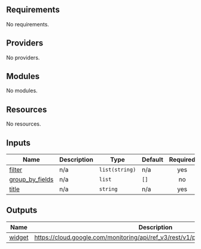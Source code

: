 <!-- BEGIN_TF_DOCS -->
## Requirements

No requirements.

## Providers

No providers.

## Modules

No modules.

## Resources

No resources.

## Inputs

| Name | Description | Type | Default | Required |
|------|-------------|------|---------|:--------:|
| <a name="input_filter"></a> [filter](#input\_filter) | n/a | `list(string)` | n/a | yes |
| <a name="input_group_by_fields"></a> [group\_by\_fields](#input\_group\_by\_fields) | n/a | `list` | `[]` | no |
| <a name="input_title"></a> [title](#input\_title) | n/a | `string` | n/a | yes |

## Outputs

| Name | Description |
|------|-------------|
| <a name="output_widget"></a> [widget](#output\_widget) | https://cloud.google.com/monitoring/api/ref_v3/rest/v1/projects.dashboards#XyChart |
<!-- END_TF_DOCS -->
